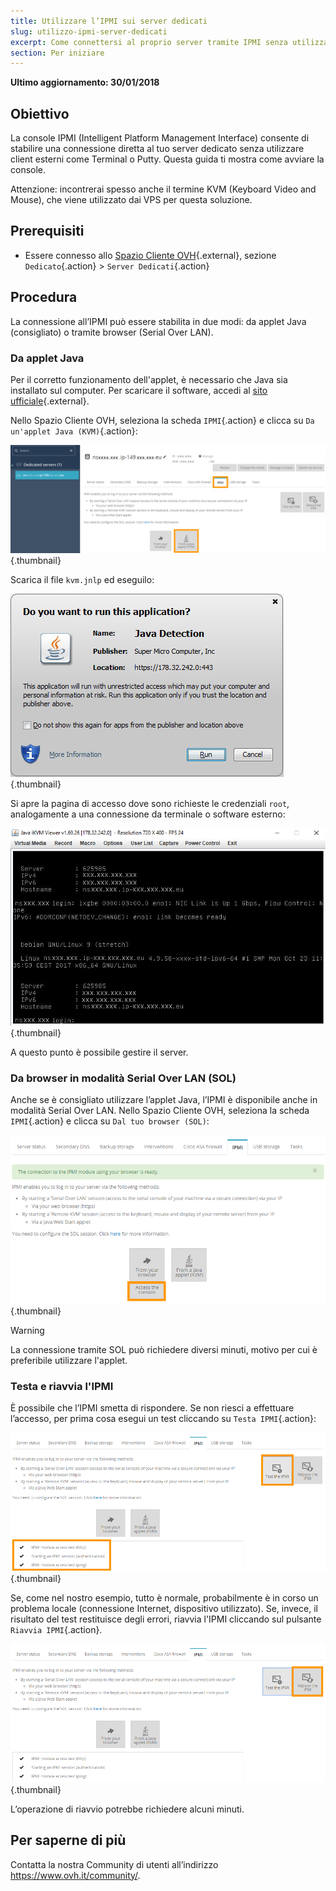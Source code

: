 ```yaml
---
title: Utilizzare l’IPMI sui server dedicati
slug: utilizzo-ipmi-server-dedicati
excerpt: Come connettersi al proprio server tramite IPMI senza utilizzare software esterni
section: Per iniziare
---
```


**Ultimo aggiornamento: 30/01/2018**

## Obiettivo

La console IPMI (Intelligent Platform Management Interface) consente di stabilire una connessione diretta al tuo server dedicato senza utilizzare client esterni come Terminal o Putty. Questa guida ti mostra come avviare la console.

Attenzione: incontrerai spesso anche il termine KVM (Keyboard Video and Mouse), che viene utilizzato dai VPS per questa soluzione.

## Prerequisiti

- Essere connesso allo [Spazio Cliente OVH](https://www.ovh.com/auth){.external}, sezione `Dedicato`{.action} > `Server Dedicati`{.action}

## Procedura

La connessione all’IPMI può essere stabilita in due modi: da applet Java (consigliato) o tramite browser (Serial Over LAN).

### Da applet Java

Per il corretto funzionamento dell'applet, è necessario che Java sia installato sul computer. Per scaricare il software, accedi al [sito ufficiale](https://www.java.com/it/download/){.external}.

Nello Spazio Cliente OVH, seleziona la scheda `IPMI`{.action} e clicca su `Da un'applet Java (KVM)`{.action}:

![IPMI Java initiated](images/java_ipmi_initiate.png){.thumbnail}

Scarica il file `kvm.jnlp` ed eseguilo:

![IPMI Java opening](images/java_ipmi_activation.png){.thumbnail}

Si apre la pagina di accesso dove sono richieste le credenziali `root`, analogamente a una connessione da terminale o software esterno:

![IPMI Java login](images/java_ipmi_login.png){.thumbnail}

A questo punto è possibile gestire il server.

### Da browser in modalità Serial Over LAN (SOL)

Anche se è consigliato utilizzare l’applet Java, l’IPMI è disponibile anche in modalità Serial Over LAN. Nello Spazio Cliente OVH, seleziona la scheda `IPMI`{.action} e clicca su `Dal tuo browser (SOL)`:

![IPMI SoL activation](images/sol_ipmi_activation.png){.thumbnail}

> [!warning]
>
> La connessione tramite SOL può richiedere diversi minuti, motivo per cui è preferibile utilizzare l'applet.
>

### Testa e riavvia l'IPMI

È possibile che l’IPMI smetta di rispondere. Se non riesci a effettuare l’accesso, per prima cosa esegui un test cliccando su `Testa IPMI`{.action}:

![test IPMI](images/ipmi_test.png){.thumbnail}

Se, come nel nostro esempio, tutto è normale, probabilmente è in corso un problema locale (connessione Internet, dispositivo utilizzato). Se, invece, il risultato del test restituisce degli errori, riavvia l'IPMI cliccando sul pulsante `Riavvia IPMI`{.action}.

![test IPMI](images/ipmi_reboot.png){.thumbnail}

L’operazione di riavvio potrebbe richiedere alcuni minuti.

## Per saperne di più

Contatta la nostra Community di utenti all’indirizzo <https://www.ovh.it/community/>.